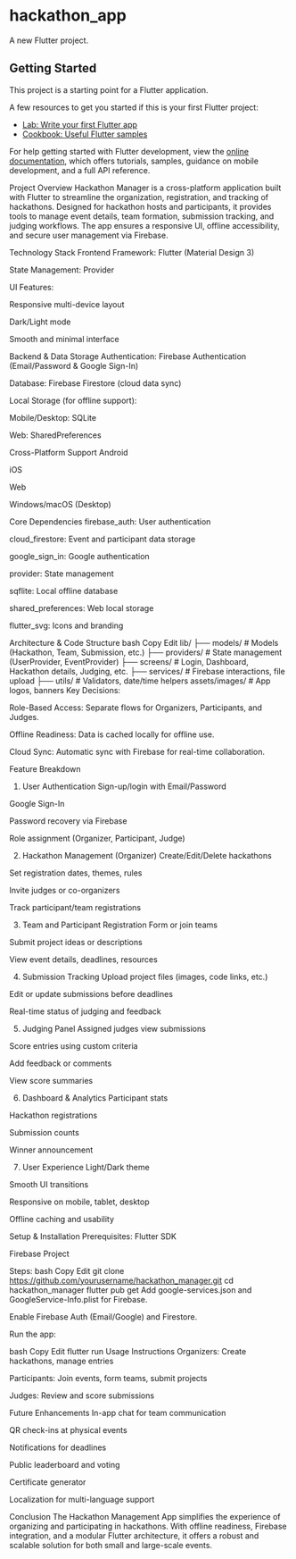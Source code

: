 # hackathon_app

A new Flutter project.

## Getting Started

This project is a starting point for a Flutter application.

A few resources to get you started if this is your first Flutter project:

- [Lab: Write your first Flutter app](https://docs.flutter.dev/get-started/codelab)
- [Cookbook: Useful Flutter samples](https://docs.flutter.dev/cookbook)

For help getting started with Flutter development, view the
[online documentation](https://docs.flutter.dev/), which offers tutorials,
samples, guidance on mobile development, and a full API reference.

Project Overview
Hackathon Manager is a cross-platform application built with Flutter to streamline the organization, registration, and tracking of hackathons. Designed for hackathon hosts and participants, it provides tools to manage event details, team formation, submission tracking, and judging workflows. The app ensures a responsive UI, offline accessibility, and secure user management via Firebase.

Technology Stack
Frontend
Framework: Flutter (Material Design 3)

State Management: Provider

UI Features:

Responsive multi-device layout

Dark/Light mode

Smooth and minimal interface

Backend & Data Storage
Authentication: Firebase Authentication (Email/Password & Google Sign-In)

Database: Firebase Firestore (cloud data sync)

Local Storage (for offline support):

Mobile/Desktop: SQLite

Web: SharedPreferences

Cross-Platform Support
Android

iOS

Web

Windows/macOS (Desktop)

Core Dependencies
firebase_auth: User authentication

cloud_firestore: Event and participant data storage

google_sign_in: Google authentication

provider: State management

sqflite: Local offline database

shared_preferences: Web local storage

flutter_svg: Icons and branding

Architecture & Code Structure
bash
Copy
Edit
lib/
├── models/              # Models (Hackathon, Team, Submission, etc.)
├── providers/           # State management (UserProvider, EventProvider)
├── screens/             # Login, Dashboard, Hackathon details, Judging, etc.
├── services/            # Firebase interactions, file upload
├── utils/               # Validators, date/time helpers
assets/images/           # App logos, banners
Key Decisions:

Role-Based Access: Separate flows for Organizers, Participants, and Judges.

Offline Readiness: Data is cached locally for offline use.

Cloud Sync: Automatic sync with Firebase for real-time collaboration.

Feature Breakdown
1. User Authentication
Sign-up/login with Email/Password

Google Sign-In

Password recovery via Firebase

Role assignment (Organizer, Participant, Judge)

2. Hackathon Management (Organizer)
Create/Edit/Delete hackathons

Set registration dates, themes, rules

Invite judges or co-organizers

Track participant/team registrations

3. Team and Participant Registration
Form or join teams

Submit project ideas or descriptions

View event details, deadlines, resources

4. Submission Tracking
Upload project files (images, code links, etc.)

Edit or update submissions before deadlines

Real-time status of judging and feedback

5. Judging Panel
Assigned judges view submissions

Score entries using custom criteria

Add feedback or comments

View score summaries

6. Dashboard & Analytics
Participant stats

Hackathon registrations

Submission counts

Winner announcement

7. User Experience
Light/Dark theme

Smooth UI transitions

Responsive on mobile, tablet, desktop

Offline caching and usability

Setup & Installation
Prerequisites:
Flutter SDK

Firebase Project

Steps:
bash
Copy
Edit
git clone https://github.com/yourusername/hackathon_manager.git
cd hackathon_manager
flutter pub get
Add google-services.json and GoogleService-Info.plist for Firebase.

Enable Firebase Auth (Email/Google) and Firestore.

Run the app:

bash
Copy
Edit
flutter run
Usage Instructions
Organizers: Create hackathons, manage entries

Participants: Join events, form teams, submit projects

Judges: Review and score submissions

Future Enhancements
In-app chat for team communication

QR check-ins at physical events

Notifications for deadlines

Public leaderboard and voting

Certificate generator

Localization for multi-language support

Conclusion
The Hackathon Management App simplifies the experience of organizing and participating in hackathons. With offline readiness, Firebase integration, and a modular Flutter architecture, it offers a robust and scalable solution for both small and large-scale events.
